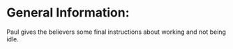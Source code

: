 # General Information:

Paul gives the believers some final instructions about working and not being idle.